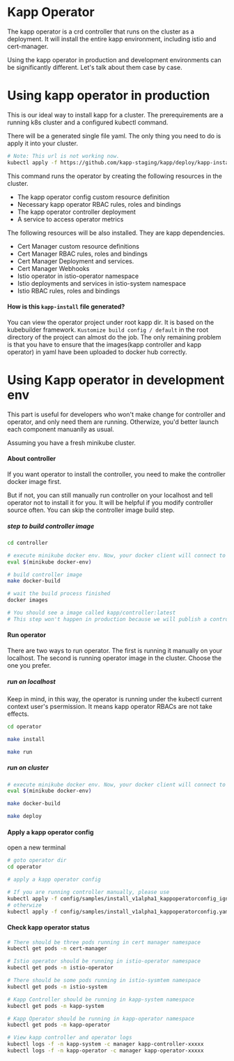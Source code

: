 # Kapp Operator

The kapp operator is a crd controller that runs on the cluster as a deployment. It will install the entire kapp environment, including istio and cert-manager.

Using the kapp operator in production and development environments can be significantly different. Let's talk about them case by case.

# Using kapp operator in production

This is our ideal way to install kapp for a cluster. The prerequirements are a running k8s cluster and a configured kubectl command.

There will be a generated single file yaml. The only thing you need to do is apply it into your cluster.

```bash
# Note: This url is not working now.
kubectl apply -f https://github.com/kapp-staging/kapp/deploy/kapp-install.yaml
```

This command runs the operator by creating the following resources in the cluster.
- The kapp operator config custom resource definition
- Necessary kapp operator RBAC rules, roles and bindings
- The kapp operator controller deployment
- A service to access operator metrics

The following resources will be also installed. They are kapp dependencies.
- Cert Manager custom resource definitions
- Cert Manager RBAC rules, roles and bindings
- Cert Manager Deployment and services.
- Cert Manager Webhooks
- Istio operator in istio-operator namespace
- Istio deployments and services in istio-system namespace
- Istio RBAC rules, roles and bindings

#### How is this `kapp-install` file generated?

You can view the operator project under root kapp dir. It is based on the kubebuilder framework. `Kustomize build config / default` in the root directory of the project can almost do the job. The only remaining problem is that you have to ensure that the images(kapp controller and kapp operator) in yaml have been uploaded to docker hub correctly.

# Using Kapp operator in development env

This part is useful for developers who won't make change for controller and operator, and only need them are running. Otherwize, you'd better launch each component manuanlly as usual.

Assuming you have a fresh minikube cluster.

#### About controller

If you want operator to install the controller, you need to make the controller docker image first.

But if not, you can still manually run controller on your localhost and tell operator not to install it for you. It will be helpful if you modify controller source often. You can skip the controller image build step.

##### step to build controller image

```bash
cd controller

# execute minikube docker env. Now, your docker client will connect to the dockerd in minkube virtual machine.
eval $(minikube docker-env)

# build controller image
make docker-build

# wait the build process finished
docker images

# You should see a image called kapp/controller:latest
# This step won't happen in production because we will publish a controller image on docker hub.
```

#### Run operator

There are two ways to run operator. The first is running it manually on your localhost. The second is running operator image in the cluster. Choose the one you prefer.

##### run on localhost

Keep in mind, in this way, the operator is running under the kubectl current context user's psermission. It means kapp operator RBACs are not take effects.

```bash
cd operator

make install

make run
```

##### run on cluster

```bash
# execute minikube docker env. Now, your docker client will connect to the dockerd in minkube virtual machine.
eval $(minikube docker-env)

make docker-build

make deploy
```

#### Apply a kapp operator config

open a new terminal

```bash
# goto operator dir
cd operator

# apply a kapp operator config

# If you are running controller manually, please use
kubectl apply -f config/samples/install_v1alpha1_kappoperatorconfig_ignore_kapp_controller.yaml
# otherwize
kubectl apply -f config/samples/install_v1alpha1_kappoperatorconfig.yaml
```

#### Check kapp operator status

```bash
# There should be three pods running in cert manager namespace
kubectl get pods -n cert-manager

# Istio operator should be running in istio-operator namespace
kubectl get pods -n istio-operator

# There should be some pods running in istio-sysmtem namespace
kubectl get pods -n istio-system

# Kapp Controller should be running in kapp-system namespace
kubectl get pods -n kapp-system

# Kapp Operator should be running in kapp-operator namespace
kubectl get pods -n kapp-operator

# View kapp controller and operator logs
kubectl logs -f -n kapp-system -c manager kapp-controller-xxxxx
kubectl logs -f -n kapp-operator -c manager kapp-operator-xxxxx
```